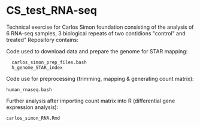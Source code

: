 # CS_test_RNA-seq
Technical exercise for Carlos Simon foundation consisting of the analysis of 6 RNA-seq samples, 3 biological repeats of two contidions "control" and treated"
Repository contains:

Code used to download data and prepare the genome for STAR mapping: 

      carlos_simon_prep_files.bash 
      h_genome_STAR_index

Code use for preprocessing (trimming, mapping & generating count matrix):

    human_rnaseq.bash

Further analysis after importing count matrix into R (differential gene expression analysis):

    carlos_simon_RNA.Rmd

